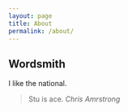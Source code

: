 ```yaml
---
layout: page
title: About
permalink: /about/
---
```


## Wordsmith

I like the national.

> Stu is ace.
*Chris Amrstrong*
